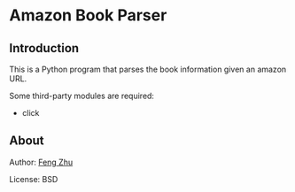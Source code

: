 # Amazon Book Parser

## Introduction

This is a Python program that parses the book information given an amazon URL.

Some third-party modules are required:
* click

## About

Author: [Feng Zhu](mailto:fengzhu@usc.edu)

License: BSD
